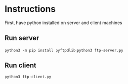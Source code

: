 # Instructions

First, have python installed on server and client machines

## Run server 
`python3 -m pip install pyftpdlib`
`python3 ftp-server.py`

## Run client
`python3 ftp-client.py`
